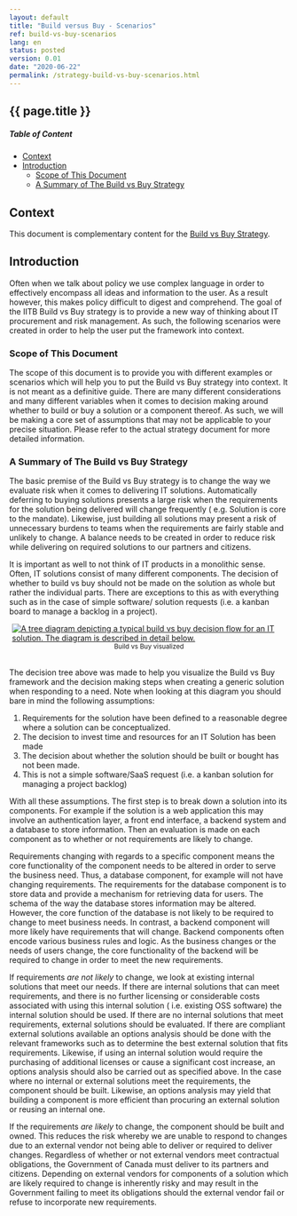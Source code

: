 ```yaml
---
layout: default
title: "Build versus Buy - Scenarios"
ref: build-vs-buy-scenarios
lang: en
status: posted
version: 0.01
date: "2020-06-22"
permalink: /strategy-build-vs-buy-scenarios.html
---
```

<!-- markdownlint-disable MD033 -->
<!-- the below cSpell statement says to ignore any text between HTML tags. E.g. it will ignore "th rowspan='2'" in this string: <th rowspan='2'> -->
<!-- cSpell:ignoreRegExp /\<[^\>]+\>/ -->
## {{ page.title }} <!-- omit in toc -->

<!-- markdownlint-disable MD001 -->
##### Table of Content <!-- omit in toc -->
<!-- markdownlint-enable MD001 -->

- [Context](#context)
- [Introduction](#introduction)
  - [Scope of This Document](#scope-of-this-document)
  - [A Summary of The Build vs Buy Strategy](#a-summary-of-the-build-vs-buy-strategy)

## Context

This document is complementary content for the [Build vs Buy Strategy](strategy-build-vs-buy.html).

## Introduction

Often when we talk about policy we use complex language in order to effectively encompass all ideas and information to the user. As a result however, this makes policy difficult to digest and comprehend. The goal of the IITB Build vs Buy strategy is to provide a new way of thinking about IT procurement and risk management. As such, the following scenarios were created in order to help the user put the framework into context.

### Scope of This Document

The scope of this document is to provide you with different examples or scenarios which will help you to put the Build vs Buy strategy into context. It is not meant as a definitive guide. There are many different considerations and many different variables when it comes to decision making around whether to build or buy a solution or a component thereof. As such, we will be making a core set of assumptions that may not be applicable to your precise situation. Please refer to the actual strategy document for more detailed information.

### A Summary of The Build vs Buy Strategy

The basic premise of the Build vs Buy strategy is to change the way we evaluate risk when it comes to delivering IT solutions. Automatically deferring to buying solutions presents a large risk when the requirements for the solution being delivered will change frequently ( e.g. Solution is core to the mandate). Likewise, just building all solutions may present a risk of unnecessary burdens to teams when the requirements are fairly stable and unlikely to change. A balance needs to be created in order to reduce risk while delivering on required solutions to our partners and citizens.

It is important as well to not think of IT products in a monolithic sense. Often, IT solutions consist of many different components. The decision of  whether to build vs buy should not be made on the solution as whole but rather the individual parts. There are exceptions to this as with everything such as in the case of simple software/ solution requests (i.e. a kanban board to manage a backlog in a project).

<div style="display: flex; width: inherit; justify-content: center; flex-direction: column; align-items: center; margin: 0px 5px;">
    <a href="/ITStrategy/assets/images/build-vs-buy-flow-diagram.png">
        <img src = "/ITStrategy/assets/images/build-vs-buy-flow-diagram.png"
        alt = "A tree diagram depicting a typical build vs buy decision flow for an IT solution. The diagram is described in detail below."/>
    </a>
    <small >Build vs Buy visualized</small>
</div>
<br/>

The decision tree above was made to help you visualize the Build vs Buy framework and the decision making steps when creating a generic solution when responding to a need. Note when looking at this diagram you should bare in mind the following assumptions:

1. Requirements for the solution have been defined to a reasonable degree where a solution can be conceptualized.
2. The decision to invest time and resources for an IT Solution has been made
3. The decision about whether the solution should be built or bought has not been made.
4. This is not a simple software/SaaS request (i.e. a kanban solution for managing a project backlog)

With all these assumptions. The first step is to break down a solution into its components. For example if the solution is a web application this may involve an authentication layer, a front end interface, a backend system and a database to store information. Then an evaluation is made on each component as to whether or not requirements are likely to change.

Requirements changing with regards to a specific component means the core functionality of the component needs to be altered in order to serve the business need. Thus, a database component, for example will not have changing requirements. The requirements for the database component is to store data and provide a mechanism for retrieving data for users. The schema of the way the database stores information may be altered. However, the core function of the database is not likely to be required to change to meet business needs.  In contrast, a backend  component will more likely have requirements that will change. Backend components often encode various business rules and logic. As the business changes or the needs of users change, the core functionality of the backend will be required to change in order to meet the new requirements.

If requirements *are not likely* to change, we look at existing internal solutions that meet our needs. If there are internal solutions that can meet requirements, and there is no further licensing or considerable costs associated with using this internal solution ( i.e. existing OSS software) the internal solution should be used. If there are no internal solutions that meet requirements, external solutions should be evaluated. If there are compliant external solutions available an options analysis should be done with the relevant frameworks such as to determine the best external solution that fits requirements. Likewise, if using an internal solution would require the purchasing of additional licenses or cause a significant cost increase, an options analysis should also be carried out as specified above. In the case where no internal or external solutions meet the requirements, the component should be built. Likewise, an options analysis may yield that building a component is more efficient than procuring an external solution or reusing an internal one.

If the requirements *are likely* to change, the component should be built and owned. This reduces the risk whereby we are unable to respond to changes due to an external vendor not being able to deliver or required to deliver changes. Regardless of whether or not external vendors meet contractual obligations, the Government of Canada must deliver to its partners and citizens. Depending on external vendors for components of a solution which are likely required to change is inherently risky and may result in the Government failing to meet its obligations should the external vendor fail or refuse to incorporate new requirements.
